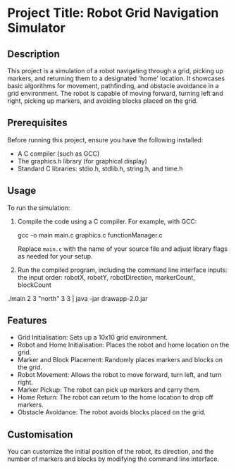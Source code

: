 # Project Title: Robot Grid Navigation Simulator


## Description
This project is a simulation of a robot navigating through a grid, picking up markers, and returning them to a designated 'home' location. It showcases basic algorithms for movement, pathfinding, and obstacle avoidance in a grid environment. The robot is capable of moving forward, turning left and right, picking up markers, and avoiding blocks placed on the grid.


## Prerequisites
Before running this project, ensure you have the following installed:
- A C compiler (such as GCC)
- The graphics.h library (for graphical display)
- Standard C libraries: stdio.h, stdlib.h, string.h, and time.h


## Usage
To run the simulation:
1. Compile the code using a C compiler. For example, with GCC:

   gcc -o main main.c graphics.c functionManager.c

   Replace `main.c` with the name of your source file and adjust library flags as needed for your setup.
2. Run the compiled program, including the command line interface inputs:
    the input order: robotX, robotY, robotDirection, markerCount, blockCount

  ./main 2 3 "north" 3 3 | java -jar drawapp-2.0.jar


## Features
- Grid Initialisation: Sets up a 10x10 grid environment.
- Robot and Home Initialisation: Places the robot and home location on the grid.
- Marker and Block Placement: Randomly places markers and blocks on the grid.
- Robot Movement: Allows the robot to move forward, turn left, and turn right.
- Marker Pickup: The robot can pick up markers and carry them.
- Home Return: The robot can return to the home location to drop off markers.
- Obstacle Avoidance: The robot avoids blocks placed on the grid.


## Customisation
You can customize the initial position of the robot, its direction, and the number of markers and blocks by modifying the command line interface.
